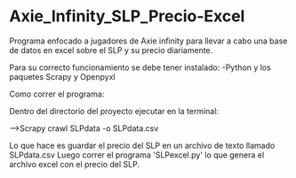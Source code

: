 # Axie_Infinity_SLP_Precio-Excel
Programa enfocado a jugadores de Axie infinity para llevar a cabo una base de datos en excel sobre el SLP y su precio diariamente.

Para su correcto funcionamiento se debe tener instalado:
-Python y los paquetes Scrapy y Openpyxl

Como correr el programa:

Dentro del directorio del proyecto ejecutar en la terminal:


-->Scrapy crawl SLPdata -o SLPdata.csv 


Lo que hace es guardar el precio del SLP en un archivo de texto llamado SLPdata.csv
Luego correr el programa 'SLPexcel.py' lo que genera el archivo excel con el precio del SLP.
